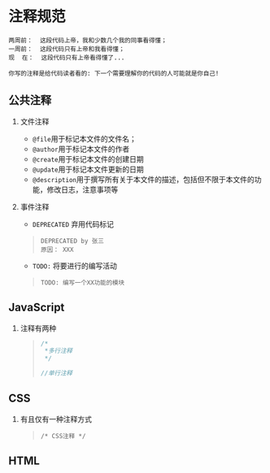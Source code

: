 # 注释规范

    两周前：  这段代码上帝，我和少数几个我的同事看得懂；
    一周前：  这段代码只有上帝和我看得懂；
    现  在：  这段代码只有上帝看得懂了...

    你写的注释是给代码读者看的: 下一个需要理解你的代码的人可能就是你自己!


## 公共注释

1. 文件注释
    - `@file`用于标记本文件的文件名；
    - `@author`用于标记本文件的作者
    - `@create`用于标记本文件的创建日期
    - `@update`用于标记本文件更新的日期
    - `@description`用于撰写所有关于本文件的描述，包括但不限于本文件的功能，修改日志，注意事项等

2. 事件注释
    - `DEPRECATED` 弃用代码标记
    > ```
    > DEPRECATED by 张三 
    > 原因： XXX   
    > ```
    - `TODO:` 将要进行的编写活动
    > ```
    > TODO: 编写一个XX功能的模块
    > ```
## JavaScript

1. 注释有两种
    > ```javascript
    > /*
    >  *多行注释
    >  */
    > 
    > //单行注释
    > ```

## CSS

1. 有且仅有一种注释方式
    > ```
    > /* CSS注释 */
    > ```

## HTML